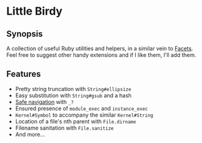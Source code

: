 Little Birdy
============

Synopsis
--------

A collection of useful Ruby utilities and helpers, in a similar vein to
[Facets](https://github.com/rubyworks/facets). Feel free to suggest other
handy extensions and if I like them, I'll add them.

Features
--------

* Pretty string truncation with `String#ellipsize`
* Easy substitution with `String#gsub` and a hash
* [Safe navigation](http://groovy.codehaus.org/Operators#Operators-SafeNavigationOperator%28%3F.%29)
  with `_?`
* Ensured presence of `module_exec` and `instance_exec`
* `Kernel#Symbol` to accompany the similar `Kernel#String`
* Location of a file's nth parent with `File.dirname`
* Filename sanitation with `File.sanitize`
* And more...


